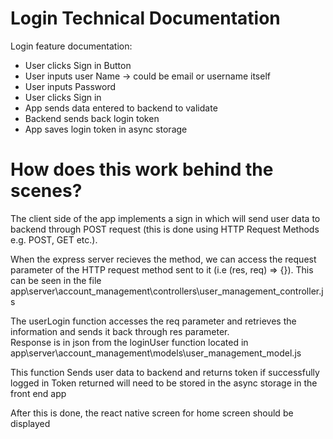 # Login Technical Documentation

Login feature documentation:

- User clicks Sign in Button
- User inputs user Name -> could be email or username itself
- User inputs Password
- User clicks Sign in
- App sends data entered to backend to validate
- Backend sends back login token
- App saves login token in async storage

# How does this work behind the scenes?

The client side of the app implements a sign in  which will send user data to  backend through POST request (this is done using HTTP Request Methods e.g. POST, GET etc.).  

When the express server recieves the method, we can access the request parameter of the HTTP request method sent to it (i.e (res, req) => {}). This can be seen in the file app\server\account_management\controllers\user_management_controller.js

The userLogin function accesses the req parameter and retrieves the information and sends it back through res parameter.  
Response is in json from the loginUser function located in app\server\account_management\models\user_management_model.js

This function Sends user data to backend and returns token if successfully logged in
Token returned will need to be stored in the async storage in the front end app

After this is done, the react native screen for home screen should be displayed